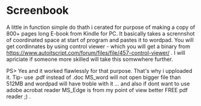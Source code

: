# Screenbook
A little in function simple do thath i cerated for purpose of making a copy of 800+ pages long E-book from Kindle for PC.
It basically takes a scrennshot of coordinated space at start of program and pastes it to wordpad. 
You will get cordinnates by using control viewer - which you will get a binary from https://www.autoitscript.com/forum/files/file/457-control-viewer/ . 
I will apriciate if someone more skilled will take this somwwhere further.

PS> Yes and it worked flawlessly for that purpose. That's why i upploaded it.
Tip- use .pdf instead of .doc MS_word will not open bigger file than 512MB and wordpad will have troble with it ... and also if dont want to use adobe acrobat reader MS_Edge is from my point of view better FREE pdf reader ;) .
